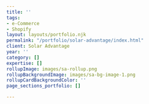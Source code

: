 ```yaml
---
title: ''
tags:
- e-Commerce
- Shopify
layout: layouts/portfolio.njk
permalink: "/portfolio/solar-advantage/index.html"
client: Solar Advantage
year: ''
category: []
expertise: []
rollupImage: images/sa-rollup.png
rollupBackgroundImage: images/sa-bg-image-1.png
rollupCardBackgroundColor: ''
page_sections_portfolio: []

---
```

